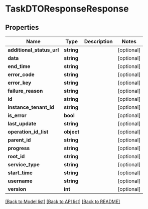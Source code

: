 # TaskDTOResponseResponse

## Properties
Name | Type | Description | Notes
------------ | ------------- | ------------- | -------------
**additional_status_url** | **string** |  | [optional] 
**data** | **string** |  | [optional] 
**end_time** | **string** |  | [optional] 
**error_code** | **string** |  | [optional] 
**error_key** | **string** |  | [optional] 
**failure_reason** | **string** |  | [optional] 
**id** | **string** |  | [optional] 
**instance_tenant_id** | **string** |  | [optional] 
**is_error** | **bool** |  | [optional] 
**last_update** | **string** |  | [optional] 
**operation_id_list** | **object** |  | [optional] 
**parent_id** | **string** |  | [optional] 
**progress** | **string** |  | [optional] 
**root_id** | **string** |  | [optional] 
**service_type** | **string** |  | [optional] 
**start_time** | **string** |  | [optional] 
**username** | **string** |  | [optional] 
**version** | **int** |  | [optional] 

[[Back to Model list]](../README.md#documentation-for-models) [[Back to API list]](../README.md#documentation-for-api-endpoints) [[Back to README]](../README.md)


